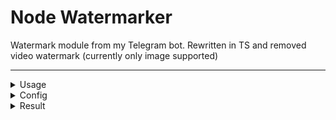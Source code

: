 # Node Watermarker
Watermark module from my Telegram bot. Rewritten in TS and removed video watermark (currently only image supported)

---

<details>
  <summary>Usage</summary>

## Module

### Promise
```js
const watermarker = require("./dist/watermark");

const result = await watermarker({
  input: "input.jpg",
  watermark: "watermark.png",
});
```  

### Callback
```js
const watermarker = require("./dist/watermark");

watermarker({
  input: "input.jpg",
  watermark: "watermark.png",
  callback: result => {}
});
```

## Fork

```js
const cp = require("node:child_process");

const instance = cp.fork("./dist/watermark");

instance.send({
  input: "input.jpg",
  watermark: "watermark.png",
});

instance.on('message', result => {});
```

</details>

<details>
  <summary>Config</summary>

Key | Value
------------ | -------------
*`input` | Path to input file
`output` | Path to save output at (default: overwrite input)
*`watermark` | Path to watermark image
`position` | Position of watermark / 3x3 matrix / 1-3 (default: center)
`margin` | Margin (percent) of watermark (default 5%)
`size` | Watermark size (percent of smaller side)
`opacity` | Watermark opacity (percent)
`blender` | Watermark blend type
`callback` | Task callback

_\*Required_

### Sample
```js
const config = {
  input: "input.jpg", output: "output.jpg",
  watermark: "logo.png",
  position: { x: 3, y: 3 },
  margin: { x: 5, y: 1 },
  size: 40,
  opacity: 100,
  blender: "overlay",
  callback: result => {
    console.log(result.status ?? result.error)
  }
};
```

</details>

<details>
  <summary>Result</summary>
  
```js
const result = { /* Error */
  error: "error message",
};

const result = { /* Has output */
  status: "ok" /* or */ "nochange",
  output: "pathToOutputFile"
};
```
  
</details>

